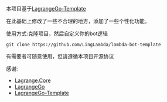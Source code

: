本项目基于[LagrangeGo-Template](https://github.com/ExquisiteCore/LagrangeGo-Template)

在此基础上修改了一些不合理的地方，添加了一些个性化功能。

使用方式:克隆项目，然后自定义你的bot逻辑

```shell
git clone https://github.com/LingLambda/lambda-bot-template
```

有需要者可随意使用，但请遵循本项目开源协议

感谢:

- [Lagrange.Core](https://github.com/LagrangeDev/Lagrange.Core)
- [LagrangeGo](https://github.com/LagrangeDev/LagrangeGo)
- [LagrangeGo-Template](https://github.com/ExquisiteCore/LagrangeGo-Template)
